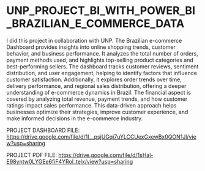 # UNP_PROJECT_BI_WITH_POWER_BI_BRAZILIAN_E_COMMERCE_DATA

I did this project in collaboration with UNP. The Brazilian e-commerce Dashboard provides insights into online shopping trends, customer behavior, and business performance. It analyzes the total number of orders, payment methods used, and highlights top-selling product categories and best-performing sellers. The dashboard tracks customer reviews, sentiment distribution, and user engagement, helping to identify factors that influence customer satisfaction. Additionally, it explores order trends over time, delivery performance, and regional sales distribution, offering a deeper understanding of e-commerce dynamics in Brazil. The financial aspect is covered by analyzing total revenue, payment trends, and how customer ratings impact sales performance. This data-driven approach helps businesses optimize their strategies, improve customer experience, and make informed decisions in the e-commerce industry.

PROJECT DASHBOARD FILE: https://drive.google.com/file/d/1l__psjUGqi7uYLCCUexGxewBx0QON1Jl/view?usp=sharing

PROJECT PDF FILE: https://drive.google.com/file/d/1sHal-E98yntw0LYGEe6fiF4YRol_telx/view?usp=sharing
